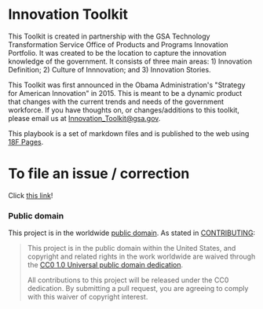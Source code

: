 # Innovation Toolkit
This Toolkit is created in partnership with the GSA Technology Transformation Service Office of Products and Programs Innovation Portfolio. It was created to be the location to capture the innovation knowledge of the government. It consists of three main areas: 1) Innovation Definition; 2) Culture of Innnovation; and 3) Innovation Stories. 

This Toolkit was first announced in the Obama Administration's "Strategy for American Innovation" in 2015. This is meant to be a dynamic product that changes with the current trends and needs of the government workforce. If you have thoughts on, or changes/additions to this toolkit, please email us at Innovation_Toolkit@gsa.gov.

This playbook is a set of markdown files and is published to the web using [18F Pages](https://github.com/18F/pages/).

# To file an issue / correction
Click [this link](https://github.com/18F/innovation-toolkit-prototype/issues/new)!

### Public domain

This project is in the worldwide [public domain](LICENSE.md). As stated in [CONTRIBUTING](CONTRIBUTING.md):

> This project is in the public domain within the United States, and copyright and related rights in the work worldwide are waived through the [CC0 1.0 Universal public domain dedication](https://creativecommons.org/publicdomain/zero/1.0/).
>
> All contributions to this project will be released under the CC0 dedication. By submitting a pull request, you are agreeing to comply with this waiver of copyright interest.
